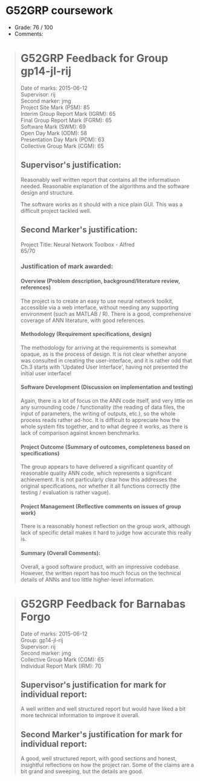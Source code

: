# G52GRP coursework
* Grade: 76 / 100
* Comments:
> G52GRP Feedback for Group gp14-jl-rij
> =====================================
>
> Date of marks:                          2015-06-12  
> Supervisor:                             rij  
> Second marker:                          jmg  
> Project Site Mark (PSM):                85  
> Interim Group Report Mark (IGRM):       65  
> Final Group Report Mark (FGRM):         65  
> Software Mark (SWM):                    69  
> Open Day Mark (ODM):                    58  
> Presentation Day Mark (PDM):            63  
> Collective Group Mark (CGM):            65  
>
> ## Supervisor's justification:
> Reasonably well written report that contains all the informatiuon needed. Reasonable explanation of the algorithms and the software design and structure.
>
> The software works as it should with a nice plain GUI. This was a difficult project tackled well.
>
> ## Second Marker's justification:
> Project Title: Neural Network Toolbox - Alfred  
> 65/70
>
> ### Justification of mark awarded:
>
> #### Overview (Problem description, background/literature review, references)
> The project is to create an easy to use neural network toolkit, accessible via a web interface, without needing any supporting environment (such as MATLAB / R). There is a good, comprehensive coverage of ANN literature, with good references.
>
> #### Methodology (Requirement specifications, design)
> The methodology for arriving at the requirements is somewhat opaque, as is the process of design. It is not clear whether anyone was consulted in creating the user-interface, and it is rather odd that Ch.3 starts with 'Updated User Interface', having not presented the initial user interface!
>
> #### Software Development (Discussion on implementation and testing)
> Again, there is a lot of focus on the ANN code itself, and very little on any surrounding code / functionality (the reading of data files, the input of parameters, the writing of outputs, etc.), so the whole process reads rather ad-hoc. It is difficult to appreciate how the whole system fits together, and to what degree it works, as there is lack of comparison against known benchmarks.
>
> #### Project Outcome (Summary of outcomes, completeness based on specifications)
> The group appears to have delivered a significant quantity of reasonable quality ANN code, which represents a significant achievement. It is not particularly clear how this addresses the original specifications, nor whether it all functions correctly (the testing / evaluation is rather vague).
>
> #### Project Management (Reflective comments on issues of group work)
> There is a reasonably honest reflection on the group work, although lack of specific detail makes it hard to judge how accurate this really is.
>
> #### Summary (Overall Comments):
> Overall, a good software product, with an impressive codebase. However, the written report has too much focus on the technical details of ANNs and too little higher-level information.

> G52GRP Feedback for Barnabas Forgo
> ==================================
>
> Date of marks:                          2015-06-12  
> Group:                                  gp14-jl-rij  
> Supervisor:                             rij  
> Second marker:                          jmg  
> Collective Group Mark (CGM):            65  
> Individual Report Mark (IRM):           70  
>
> ## Supervisor's justification for mark for individual report:
> A well written and well structured report but would have liked a bit more technical information to improve it overall.
>
> ## Second Marker's justification for mark for individual report:
> A good, well structured report, with good sections and honest, insightful reflections on how the project ran. Some of the claims are a bit grand and sweeping, but the details are good.
